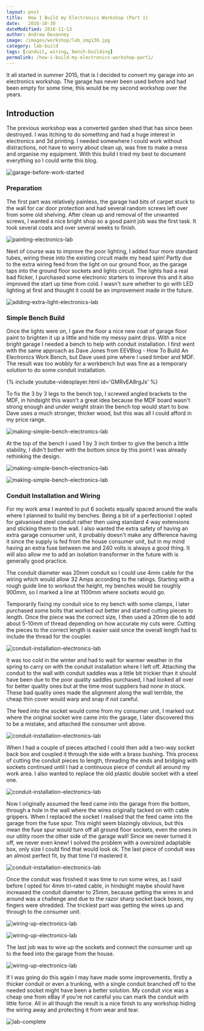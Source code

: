 ```yaml
---
layout: post
title:  How I Build my Electronics Workshop (Part 1)
date:   2016-10-30
dateModified: 2016-11-13
author: Andrew Devanney
image: /images/workshop/lab_img138.jpg
category: lab-build
tags: [conduit, wiring, bench-building]
permalink: /how-i-build-my-electronics-workshop-part1/
---
```


It all started in summer 2015, that is I decided to convert my garage into an electronics workshop. The garage has never been used before and had been empty for some time, this would be my second workshop over the years. <!--more-->

## Introduction

The previous workshop was a converted garden shed that has since been destroyed. I was itching to do something and had a huge interest in electronics and 3d printing. I needed somewhere I could work without distractions, not have to worry about clean up, was free to make a mess and organise my equipment. With this build I tried my best to document everything so I could write this blog.

![garage-before-work-started][garage]

### Preparation

The first part was relatively painless, the garage had bits of carpet stuck to the wall for car door protection and had several random screws left over from some old shelving. After clean up and removal of the unwanted screws, I wanted a nice bright shop so a good paint job was the first task. It took several coats and over several weeks to finish.

![painting-electronics-lab][painting]

Next of course was to improve the poor lighting, I added four more standard tubes, wiring these into the existing circuit made my head spin! Partly due to the extra wiring feed from the light on our ground floor, as the garage taps into the ground floor sockets and lights circuit. The lights had a real bad flicker, I purchased some electronic starters to improve this and it also improved the start up time from cold. I wasn't sure whether to go with LED lighting at first and thought it could be an improvement made in the future.

![adding-extra-light-electronics-lab][lights]

### Simple Bench Build

Once the lights were on, I gave the floor a nice new coat of garage floor paint to brighten it up a little and hide my messy paint drips. With a nice bright garage I needed a bench to help with conduit installation. I first went with the same approach as Dave Jones from EEVBlog - How To Build An Electronics Work Bench, but Dave used pine where I used timber and MDF. The result was too wobbly for a workbench but was fine as a temporary solution to do some conduit installation.

{% include youtube-videoplayer.html id='GMRvEA8rgJs' %}

To fix the 3 by 3 legs to the bench top, I screwed angled brackets to the MDF, in hindsight this wasn't a great idea because the MDF board wasn't strong enough and under weight strain the bench top would start to bow. Dave uses a much stronger, thicker wood, but this was all I could afford in my price range.

![making-simple-bench-electronics-lab][bench1]

At the top of the bench I used 1 by 3 inch timber to give the bench a little stability, I didn't bother with the bottom since by this point I was already rethinking the design.

![making-simple-bench-electronics-lab][bench2]

![making-simple-bench-electronics-lab][bench3]

### Conduit Installation and Wiring

For my work area I wanted to put 6 sockets equally spaced around the walls where I planned to build my benches. Being a bit of a perfectionist I opted for galvanised steel conduit rather then using standard 4 way extensions and sticking them to the wall. I also wanted the extra safety of having an extra garage consumer unit, it probably doesn't make any difference having it since the supply is fed from the house consumer unit, but in my mind having an extra fuse between me and 240 volts is always a good thing. It will also allow me to add an isolation transformer in the future with is generally good practice.

The conduit diameter was 20mm conduit so I could use 4mm cable for the wiring which would allow 32 Amps according to the ratings. Starting with a rough guide line to workout the height, my benches would be roughly 900mm, so I marked a line at 1100mm where sockets would go.

Temporarily fixing my conduit vice to my bench with some clamps, I later purchased some bolts that worked out better and started cutting pieces to length. Once the piece was the correct size, I then used a 20mm die to add about 5-10mm of thread depending on how accurate my cuts were. Cutting the pieces to the correct length is easier said since the overall length had to include the thread for the coupler.

![conduit-installation-electronics-lab][conduit1]

It was too cold in the winter and had to wait for warmer weather in the spring to carry on with the conduit installation where I left off. Attaching the conduit to the wall with conduit saddles was a little bit trickier than it should have been due to the poor quality saddles purchased, I had looked all over for better quality ones but at the time most suppliers had none in stock. These bad quality ones made the alignment along the wall terrible, the cheap thin cover would warp and snap if not careful.

The feed into the socket would come from my consumer unit, I marked out where the original socket wire came into the garage, I later discovered this to be a mistake, and attached the consumer unit above.

![conduit-installation-electronics-lab][conduit2]

When I had a couple of pieces attached I could then add a two-way socket back box and coupled it through the side with a brass bushing. This process of cutting the conduit pieces to length, threading the ends and bridging with sockets continued until I had a continuous piece of conduit all around my work area. I also wanted to replace the old plastic double socket with a steel one.


![conduit-installation-electronics-lab][conduit3]

Now I originally assumed the feed came into the garage from the bottom, through a hole in the wall where the wires originally tacked on with cable grippers. When I replaced the socket I realised that the feed came into the garage from the fuse spur. This might seem blazingly obvious, but this mean the fuse spur would turn off all ground floor sockets, even the ones in our utility room the other side of the garage wall! Since we never turned it off, we never even knew! I solved the problem with a oversized adaptable box, only size I could find that would look ok. The last piece of conduit was an almost perfect fit, by that time I'd mastered it.

![conduit-installation-electronics-lab][conduit4]

Once the conduit was finished it was time to run some wires, as I said before I opted for 4mm tri-rated cable, in hindsight maybe should have increased the conduit diameter to 25mm, because getting the wires in and around was a challenge and due to the razor sharp socket back boxes, my fingers were shredded. The trickiest part was getting the wires up and through to the consumer unit.

![wiring-up-electronics-lab][wiring1]

![wiring-up-electronics-lab][wiring2]

The last job was to wire up the sockets and connect the consumer unit up to the feed into the garage from the house.

![wiring-up-electronics-lab][wiring3]

If I was going do this again I may have made some improvements, firstly a thicker conduit or even a trunking, with a single conduit branched off to the needed socket might have been a better solution. My conduit vice was a cheap one from eBay if you're not careful you can mark the conduit with little force. All in all though the result is a nice finish to any workshop hiding the wiring away and protecting it from wear and tear.

![lab-complete][wiring-finished]

[garage]:/images/workshop/lab_img1.jpg "what it looked like before starting"
[painting]:/images/workshop/lab_img10.jpg "painting the garage"
[lights]:/images/workshop/lab_img12.jpg "adding some extra lights"
[bench1]:/images/workshop/lab_img24.jpg "building a simple workbench"
[bench2]:/images/workshop/lab_img25.jpg "screwing the brackets to fix the bench legs"
[bench3]:/images/workshop/lab_img35.jpg "temporary bench finished and used as a working area"
[conduit1]:/images/workshop/lab_img42.jpg "conduit vice used to clamp the conduit for threading"
[conduit2]:/images/workshop/lab_img36.jpg "fixing the consumer unit to the wall"
[conduit3]:/images/workshop/lab_img49.jpg "sockets backing boxes fixed to the wall"
[conduit4]:/images/workshop/lab_img58.jpg "view of complete conduit before wiring"
[wiring1]:/images/workshop/lab_img68.jpg "wiring up the sockets"
[wiring2]:/images/workshop/lab_img67.jpg "wiring up the sockets"
[wiring3]:/images/workshop/lab_img74.jpg "wiring up the consumer unit"
[wiring-finished]:/images/workshop/lab_img86.jpg "conduit installation complete"
